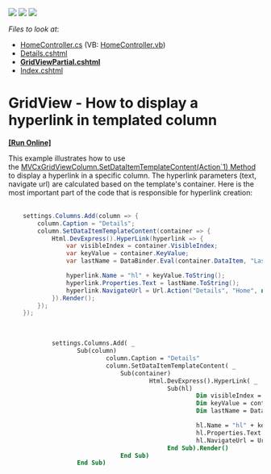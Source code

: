 <!-- default badges list -->
![](https://img.shields.io/endpoint?url=https://codecentral.devexpress.com/api/v1/VersionRange/128549928/13.2.9%2B)
[![](https://img.shields.io/badge/Open_in_DevExpress_Support_Center-FF7200?style=flat-square&logo=DevExpress&logoColor=white)](https://supportcenter.devexpress.com/ticket/details/T107662)
[![](https://img.shields.io/badge/📖_How_to_use_DevExpress_Examples-e9f6fc?style=flat-square)](https://docs.devexpress.com/GeneralInformation/403183)
<!-- default badges end -->
<!-- default file list -->
*Files to look at*:

* [HomeController.cs](./CS/Controllers/HomeController.cs) (VB: [HomeController.vb](./VB/Controllers/HomeController.vb))
* [Details.cshtml](./CS/Views/Home/Details.cshtml)
* **[GridViewPartial.cshtml](./CS/Views/Home/GridViewPartial.cshtml)**
* [Index.cshtml](./CS/Views/Home/Index.cshtml)
<!-- default file list end -->
# GridView - How to display a hyperlink in templated column 
<!-- run online -->
**[[Run Online]](https://codecentral.devexpress.com/t107662)**
<!-- run online end -->


This example illustrates how to use the <a href="https://documentation.devexpress.com/#AspNet/DevExpressWebMvcMVCxGridViewColumn_SetDataItemTemplateContenttopic2592">MVCxGridViewColumn.SetDataItemTemplateContent(Action`1) Method</a> to display a hyperlink in a specific column. The hyperlink parameters (text, navigate url) are calculated based on the template's container. Here is the most important part of the code that is responsible for hyperlink creation:<br /><br />


```cs
    settings.Columns.Add(column => {
        column.Caption = "Details";
        column.SetDataItemTemplateContent(container => {
            Html.DevExpress().HyperLink(hyperlink => {
                var visibleIndex = container.VisibleIndex;
                var keyValue = container.KeyValue;
                var lastName = DataBinder.Eval(container.DataItem, "LastName");

                hyperlink.Name = "hl" + keyValue.ToString();
                hyperlink.Properties.Text = lastName.ToString();
                hyperlink.NavigateUrl = Url.Action("Details", "Home", new { id = keyValue });
            }).Render();
        });
    });
```


<br />


```vb
            settings.Columns.Add( _
                   Sub(column)
                           column.Caption = "Details"
                           column.SetDataItemTemplateContent( _
                               Sub(container)
                                       Html.DevExpress().HyperLink( _
                                            Sub(hl)
                                                    Dim visibleIndex = container.VisibleIndex
                                                    Dim keyValue = container.KeyValue
                                                    Dim lastName = DataBinder.Eval(container.DataItem, "LastName")

                                                    hl.Name = "hl" + keyValue.ToString()
                                                    hl.Properties.Text = lastName.ToString()
                                                    hl.NavigateUrl = Url.Action("Details", "Home", New With {.id = keyValue})
                                            End Sub).Render()
                               End Sub)
                   End Sub)
```



<br/>



